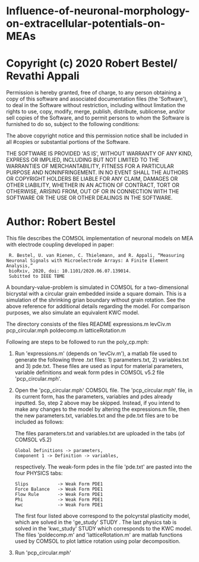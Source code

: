 # Influence-of-neuronal-morphology-on-extracellular-potentials-on-MEAs
# Copyright (c) 2020 Robert Bestel/ Revathi Appali

 Permission is hereby granted, free of charge, to any person obtaining a copy of
 this software and associated documentation files (the 'Software'), to deal in
the Software without restriction, including without limitation the rights to
use, copy, modify, merge, publish, distribute, sublicense, and/or sell copies of
the Software, and to permit persons to whom the Software is furnished to do so,
subject to the following conditions:

 The above copyright notice and this permission notice shall be included in all
#copies or substantial portions of the Software.

THE SOFTWARE IS PROVIDED 'AS IS', WITHOUT WARRANTY OF ANY KIND, EXPRESS OR
 IMPLIED, INCLUDING BUT NOT LIMITED TO THE WARRANTIES OF MERCHANTABILITY,
FITNESS FOR A PARTICULAR PURPOSE AND NONINFRINGEMENT. IN NO EVENT SHALL THE
 AUTHORS OR COPYRIGHT HOLDERS BE LIABLE FOR ANY CLAIM, DAMAGES OR OTHER
 LIABILITY, WHETHER IN AN ACTION OF CONTRACT, TORT OR OTHERWISE, ARISING FROM,
 OUT OF OR IN CONNECTION WITH THE SOFTWARE OR THE USE OR OTHER DEALINGS IN THE
 SOFTWARE.

# Author: Robert Bestel

This file describes the COMSOL implementation of neuronal models on MEA with electrode coupling developed in paper:

     R. Bestel, U. van Rienen, C. Thielemann, and R. Appali, “Measuring Neuronal Signals with Microelectrode Arrays: A Finite Element Analysis,”
     bioRxiv, 2020, doi: 10.1101/2020.06.07.139014. 
     Subitted to IEEE TBME

A boundary-value-problem is simulated in COMSOL for a two-dimensional bicrystal with a
circular grain embedded inside a square domain. This is a simulation of the
shrinking grian boundary without grain rotation. See the above reference for additional details
regarding the model. For comparison purposes, we also simulate an equivalent KWC
model.

The directory consists of the files
     README
     expressions.m
         levCiv.m
     pcp_circular.mph
         poldecomp.m
         latticeRotation.m

Following are steps to be followed to run the poly_cp.mph:

1) Run 'expressions.m' (depends on 'levCiv.m'), a matlab file used to generate the following 
   three .txt files: 1) parameters.txt, 2) variables.txt and 3) pde.txt. These
   files are used as input for material parameters, variable definitions and weak
   form pdes in COMSOL v5.2 file 'pcp_circular.mph'. 

2) Open the 'pcp_circular.mph' COMSOL file. The 'pcp_circular.mph' file, in its current form, has the 
   parameters, variables and pdes already inputted. So, step 2 above may be skipped. Instead, if you 
   intend to make any changes to the model by altering the expressions.m file, then the new 
   parameters.txt, variables.txt and the pde.txt files are to be included as follows:

   The files parameters.txt and variables.txt are uploaded in 
   the tabs (of COMSOL v5.2)

       Global Definitions -> parameters,
       Component 1 -> Definition -> variables,

   respectively. The weak-form pdes in the file 'pde.txt' are pasted into the four
   PHYSICS tabs:

       Slips           -> Weak Form PDE1
       Force Balance   -> Weak Form PDE1
       Flow Rule       -> Weak Form PDE1
       Phi             -> Weak Form PDE1
       kwc             -> Weak Form PDE1

   The first four listed above correspond to the polcyrstal plasticity model,
   which are solved in the 'ge_study' STUDY . The last physics tab is solved in
   the 'kwc_study' STUDY which corresponds to the KWC model. The files 'poldecomp.m' and
   'latticeRotation.m' are matlab functions used by COMSOL to plot lattice rotation using
   polar decomposition.

3) Run 'pcp_circular.mph'
